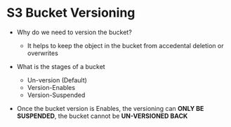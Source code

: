 # S3 Bucket Versioning

 - Why do we need to version the bucket?
   - It helps to keep the object in the bucket from accedental deletion or overwrites
 
 - What is the stages of a bucket
    - Un-version (Default)
    - Version-Enables 
    - Version-Suspended 
  
 - Once the bucket version is Enables, the versioning can **ONLY BE SUSPENDED**, the bucket cannot be **UN-VERSIONED BACK**
